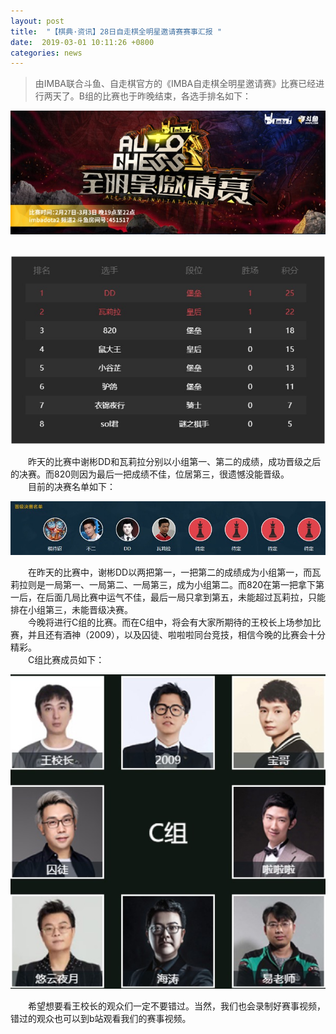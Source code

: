 ```yaml
---
layout: post
title:  "【棋典·资讯】28日自走棋全明星邀请赛赛事汇报 "
date:  2019-03-01 10:11:26 +0800
categories: news
---
```

> 由IMBA联合斗鱼、自走棋官方的《IMBA自走棋全明星邀请赛》比赛已经进行两天了。B组的比赛也于昨晚结束，各选手排名如下：

<center><img src="/images/2019-02-28-16-08-46.jpg"></center> 
<br/>

![](/images/2019-03-02-09-38-32.jpg)

&emsp;&emsp;昨天的比赛中谢彬DD和瓦莉拉分别以小组第一、第二的成绩，成功晋级之后的决赛。而820则因为最后一把成绩不佳，位居第三，很遗憾没能晋级。  
&emsp;&emsp;目前的决赛名单如下：  

![](/images/2019-03-02-09-38-51.jpg)

&emsp;&emsp;在昨天的比赛中，谢彬DD以两把第一，一把第二的成绩成为小组第一，而瓦莉拉则是一局第一、一局第二、一局第三，成为小组第二。而820在第一把拿下第一后，在后面几局比赛中运气不佳，最后一局只拿到第五，未能超过瓦莉拉，只能排在小组第三，未能晋级决赛。  
&emsp;&emsp;今晚将进行C组的比赛。而在C组中，将会有大家所期待的王校长上场参加比赛，并且还有酒神（2009），以及囚徒、啦啦啦同台竞技，相信今晚的比赛会十分精彩。  
&emsp;&emsp;C组比赛成员如下：  

![](/images/2019-03-02-09-39-03.jpg)

&emsp;&emsp;希望想要看王校长的观众们一定不要错过。当然，我们也会录制好赛事视频，错过的观众也可以到b站观看我们的赛事视频。